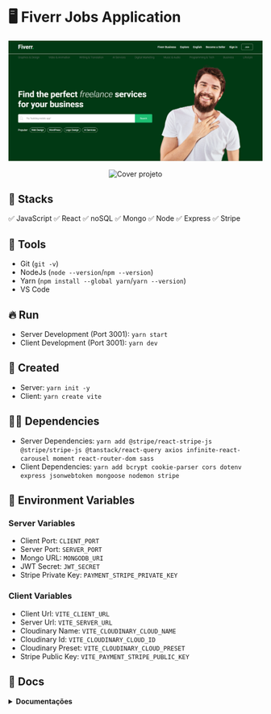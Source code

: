 # :desktop_computer: Fiverr Jobs Application

<img src="./assets/cover.png" alt="Cover projeto" />
<p align="center"><img src="./assets/cover.gif" alt="Cover projeto" /><p>

## :briefcase: Stacks

✅ JavaScript
✅ React
✅ noSQL
✅ Mongo
✅ Node
✅ Express
✅ Stripe

## :hammer: Tools

- Git (`git -v`)
- NodeJs (`node --version`/`npm --version`)
- Yarn (`npm install --global yarn`/`yarn --version`)
- VS Code

## :fire: Run

- Server Development (Port 3001): `yarn start`
- Client Development (Port 3001): `yarn dev`

## :baby: Created

- Server: `yarn init -y`
- Client: `yarn create vite`

## :ok_man: Dependencies

- Server Dependencies: `yarn add @stripe/react-stripe-js @stripe/stripe-js @tanstack/react-query axios infinite-react-carousel moment react-router-dom sass`
- Client Dependencies: `yarn add bcrypt cookie-parser cors dotenv express jsonwebtoken mongoose nodemon stripe`

## :triangular_flag_on_post: Environment Variables

### Server Variables

- Client Port: `CLIENT_PORT`
- Server Port: `SERVER_PORT`
- Mongo URL: `MONGODB_URI`
- JWT Secret: `JWT_SECRET`
- Stripe Private Key: `PAYMENT_STRIPE_PRIVATE_KEY`

### Client Variables

- Client Url: `VITE_CLIENT_URL`
- Server Url: `VITE_SERVER_URL`
- Cloudinary Name: `VITE_CLOUDINARY_CLOUD_NAME`
- Cloudinary Id: `VITE_CLOUDINARY_CLOUD_ID`
- Cloudinary Preset: `VITE_CLOUDINARY_CLOUD_PRESET`
- Stripe Public Key: `VITE_PAYMENT_STRIPE_PUBLIC_KEY`

## :page_facing_up: Docs

<details>
<summary><b>Documentações</b></summary>

### :scroll: Documentações

- Stripe: `https://stripe.com`
- Axios: `https://axios-http.com/`
- Mongo: `https://www.mongodb.com/`
- Tanstack: `https://tanstack.com/query/latest`
- Infinite Carousel: `https://www.npmjs.com/package/infinite-react-carousel`
- Moment: `https://momentjs.com/`
- Sass: `https://sass-lang.com/`
- Router Dom: `https://reactrouter.com/en/main`
- Bcrypt: `https://www.npmjs.com/package/bcrypt`
- Cookie Parser: `https://www.npmjs.com/package/cookie-parser`
- Cors: `https://www.npmjs.com/package/cors`
- Dotenv: `https://www.npmjs.com/package/dotenv`
- Express: `https://expressjs.com/pt-br/`
- JWT: `https://www.npmjs.com/package/jsonwebtoken`
- Mongoose: `https://mongoosejs.com/`
- Nodemon: `https://www.npmjs.com/package/nodemon`

<details>
